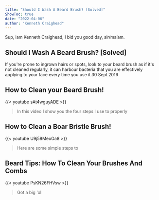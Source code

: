 ```yaml
---
title: "Should I Wash A Beard Brush? [Solved]"
ShowToc: true 
date: "2022-04-06"
author: "Kenneth Craighead" 
---
```


Sup, iam Kenneth Craighead, I bid you good day, sir/ma’am.
## Should I Wash A Beard Brush? [Solved]
If you're prone to ingrown hairs or spots, look to your beard brush as if it's not cleaned regularly, it can harbour bacteria that you are effectively applying to your face every time you use it.30 Sept 2016

## How to Clean your Beard Brush!
{{< youtube sAt4wguyADE >}}
>In this video I show you the four steps I use to properly 

## How to Clean a Boar Bristle Brush!
{{< youtube U9j58MeoOa8 >}}
>Here are some simple steps to 

## Beard Tips: How To Clean Your Brushes And Combs
{{< youtube PsKN26FHVsw >}}
>Got a big 'ol 

